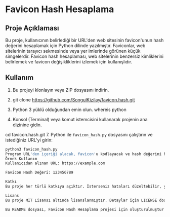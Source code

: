 # Favicon Hash Hesaplama

## Proje Açıklaması

Bu proje, kullanıcının belirlediği bir URL'den web sitesinin favicon'unun hash değerini hesaplamak için Python dilinde yazılmıştır. Faviconlar, web sitelerinin tarayıcı sekmesinde veya yer imlerinde görünen küçük simgelerdir. Favicon hash hesaplaması, web sitelerinin benzersiz kimliklerini belirlemek ve favicon değişikliklerini izlemek için kullanışlıdır.

## Kullanım

1. Bu projeyi klonlayın veya ZIP dosyasını indirin.
2. git clone https://github.com/SongulKizilay/favicon.hash.git

3. Python 3 yüklü olduğundan emin olun.
whereis python

5. Konsol (Terminal) veya komut istemcisini kullanarak projenin ana dizinine gidin.
   
cd favicon.hash.git
7. Python ile `favicon_hash.py` dosyasını çalıştırın ve istediğiniz URL'yi girin:

   ```bash
   python3 favicon_hash.py
Program URL'den içeriği alacak, favicon'u kodlayacak ve hash değerini hesaplayacaktır. Sonuç, ekranda görüntülenecektir.
Örnek Kullanım
Kullanıcıdan alınan URL: https://example.com

Favicon Hash Değeri: 123456789

Katkı
Bu proje her türlü katkıya açıktır. İsterseniz hataları düzeltebilir, yeni özellikler ekleyebilir veya dokümantasyonu geliştirebilirsiniz. Katkı yapmak isterseniz, lütfen bir çekme isteği (pull request) gönderin.

Lisans
Bu proje MIT Lisansı altında lisanslanmıştır. Detaylar için LICENSE dosyasını inceleyebilirsiniz.

Bu README dosyası, Favicon Hash Hesaplama projesi için oluşturulmuştur ve projenin amacını, kullanımını ve katkı yapma yönergelerini açıklar.


